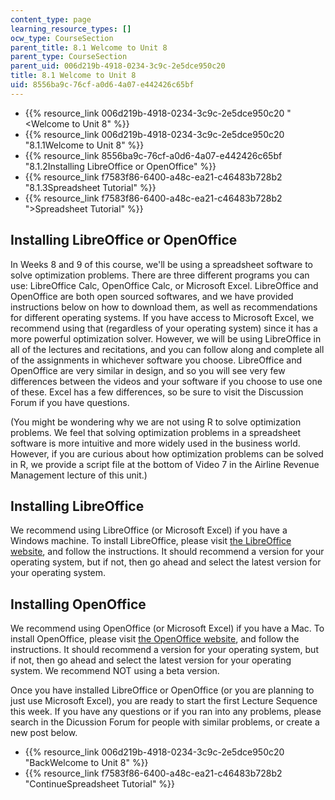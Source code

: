 ```yaml
---
content_type: page
learning_resource_types: []
ocw_type: CourseSection
parent_title: 8.1 Welcome to Unit 8
parent_type: CourseSection
parent_uid: 006d219b-4918-0234-3c9c-2e5dce950c20
title: 8.1 Welcome to Unit 8
uid: 8556ba9c-76cf-a0d6-4a07-e442426c65bf
---
```


*   {{% resource_link 006d219b-4918-0234-3c9c-2e5dce950c20 "\<Welcome to Unit 8" %}}
*   {{% resource_link 006d219b-4918-0234-3c9c-2e5dce950c20 "8.1.1Welcome to Unit 8" %}}
*   {{% resource_link 8556ba9c-76cf-a0d6-4a07-e442426c65bf "8.1.2Installing LibreOffice or OpenOffice" %}}
*   {{% resource_link f7583f86-6400-a48c-ea21-c46483b728b2 "8.1.3Spreadsheet Tutorial" %}}
*   {{% resource_link f7583f86-6400-a48c-ea21-c46483b728b2 "\>Spreadsheet Tutorial" %}}

Installing LibreOffice or OpenOffice
------------------------------------

In Weeks 8 and 9 of this course, we'll be using a spreadsheet software to solve optimization problems. There are three different programs you can use: LibreOffice Calc, OpenOffice Calc, or Microsoft Excel. LibreOffice and OpenOffice are both open sourced softwares, and we have provided instructions below on how to download them, as well as recommendations for different operating systems. If you have access to Microsoft Excel, we recommend using that (regardless of your operating system) since it has a more powerful optimization solver. However, we will be using LibreOffice in all of the lectures and recitations, and you can follow along and complete all of the assignments in whichever software you choose. LibreOffice and OpenOffice are very similar in design, and so you will see very few differences between the videos and your software if you choose to use one of these. Excel has a few differences, so be sure to visit the Discussion Forum if you have questions.

(You might be wondering why we are not using R to solve optimization problems. We feel that solving optimization problems in a spreadsheet software is more intuitive and more widely used in the business world. However, if you are curious about how optimization problems can be solved in R, we provide a script file at the bottom of Video 7 in the Airline Revenue Management lecture of this unit.)

Installing LibreOffice
----------------------

We recommend using LibreOffice (or Microsoft Excel) if you have a Windows machine. To install LibreOffice, please visit [the LibreOffice website](https://www.libreoffice.org/), and follow the instructions. It should recommend a version for your operating system, but if not, then go ahead and select the latest version for your operating system.

Installing OpenOffice
---------------------

We recommend using OpenOffice (or Microsoft Excel) if you have a Mac. To install OpenOffice, please visit [the OpenOffice website](https://www.openoffice.org/download/index.html), and follow the instructions. It should recommend a version for your operating system, but if not, then go ahead and select the latest version for your operating system. We recommend NOT using a beta version.

Once you have installed LibreOffice or OpenOffice (or you are planning to just use Microsoft Excel), you are ready to start the first Lecture Sequence this week. If you have any questions or if you ran into any problems, please search in the Dicussion Forum for people with similar problems, or create a new post below.

*   {{% resource_link 006d219b-4918-0234-3c9c-2e5dce950c20 "BackWelcome to Unit 8" %}}
*   {{% resource_link f7583f86-6400-a48c-ea21-c46483b728b2 "ContinueSpreadsheet Tutorial" %}}